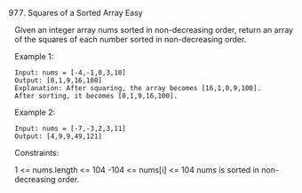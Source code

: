 977. Squares of a Sorted Array
Easy

Given an integer array nums sorted in non-decreasing order, return an array of the squares of each number sorted in non-decreasing order.

 

Example 1:
```
Input: nums = [-4,-1,0,3,10]
Output: [0,1,9,16,100]
Explanation: After squaring, the array becomes [16,1,0,9,100].
After sorting, it becomes [0,1,9,16,100].
```
Example 2:
```
Input: nums = [-7,-3,2,3,11]
Output: [4,9,9,49,121]
``` 

Constraints:

1 <= nums.length <= 104
-104 <= nums[i] <= 104
nums is sorted in non-decreasing order.